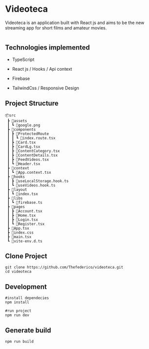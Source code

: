 # Videoteca

Videoteca is an application built with React js and aims to be the new streaming app for short films and amateur movies.

<img title="" src="https://firebasestorage.googleapis.com/v0/b/prueab-bemaster.appspot.com/o/Captura%20de%20pantalla%202022-08-25%20104953.png?alt=media&token=4597015c-4778-4d8d-8945-adb5dd1cbfd7" alt="" data-align="center">

## Technologies implemented

- TypeScript

- React js / Hooks / Api context

- Firebase

- TailwindCss / Responsive Design

## Project Structure

```
📦src
 ┣ 📂assets
 ┃ ┗ 📜google.png
 ┣ 📂components
 ┃ ┣ 📂ProtectedRoute
 ┃ ┃ ┗ 📜index.route.tsx
 ┃ ┣ 📜Card.tsx
 ┃ ┣ 📜CardLg.tsx
 ┃ ┣ 📜ContentCategory.tsx
 ┃ ┣ 📜ContentDetails.tsx
 ┃ ┣ 📜FeedVideos.tsx
 ┃ ┗ 📜Header.tsx
 ┣ 📂context
 ┃ ┗ 📜App.context.tsx
 ┣ 📂hooks
 ┃ ┣ 📜useLocalStorage.hook.ts
 ┃ ┗ 📜useVideos.hook.ts
 ┣ 📂layout
 ┃ ┗ 📜index.tsx
 ┣ 📂libs
 ┃ ┗ 📜firebase.ts
 ┣ 📂pages
 ┃ ┣ 📜Account.tsx
 ┃ ┣ 📜Home.tsx
 ┃ ┣ 📜Login.tsx
 ┃ ┗ 📜Register.tsx
 ┣ 📜App.tsx
 ┣ 📜index.css
 ┣ 📜main.tsx
 ┗ 📜vite-env.d.ts
```

## Clone Project

```
git clone https://github.com/Thefederico/videoteca.git
cd videoteca
```

## Development

```
#install dependecies 
npm install

#run project
npm run dev
```

## Generate build

```
npm run build
```
